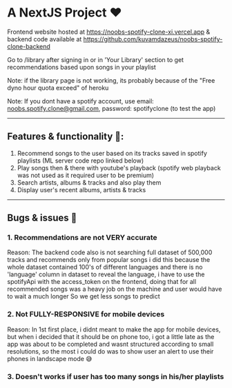 # A NextJS Project ❤️

Frontend website hosted at https://noobs-spotify-clone-xi.vercel.app & backend code available at https://github.com/kuvamdazeus/noobs-spotify-clone-backend

Go to /library after signing in or in 'Your Library' section to get recommendations based upon songs in your playlist

Note: if the library page is not working, its probably because of the "Free dyno hour quota exceed" of heroku

Note: If you dont have a spotify account, use email: noobs.spotify.clone@gmail.com, password: spotifyclone (to test the app)

----------
## Features & functionality 💯:
   1. Recommend songs to the user based on its tracks saved in spotify playlists (ML server code repo linked below)
   2. Play songs then & there with youtube's playback (spotify web playback was not used as it required user to be premium)
   3. Search artists, albums & tracks and also play them
   4. Display user's recent albums, artists & tracks
----------
## Bugs & issues 🐞

### 1. Recommendations are not VERY accurate
Reason:
  The backend code also is not searching full dataset of 500,000 tracks and recommends only from popular songs
  i did this because the whole dataset contained 100's of different languages and there is no 'language' column in dataset
  to reveal the language, i have to use the spotifyApi with the access_token on the frontend, doing that for all recommended songs
  was a heavy job on the machine and user would have to wait a much longer
  So we get less songs to predict

### 2. Not FULLY-RESPONSIVE for mobile devices
Reason:
  In 1st first place, i didnt meant to make the app for mobile devices, but when i decided that it should be on phone too, i got a little late
  as the app was about to be completed and wasnt structured according to small resolutions, so the most i could do was to show user an alert
  to use their phones in landscape mode 😅

### 3. Doesn't works if user has too many songs in his/her playlists

